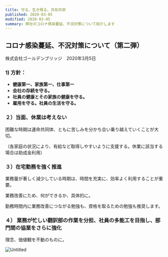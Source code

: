 ```yaml
---
title: 守る、生き残る、共存共栄
published: 2020-03-05
modified: 2020-03-05
summary: 弊社のコロナ感染蔓延、不況対策について紹介します
---
```


## コロナ感染蔓延、不況対策について（第二弾）
株式会社ゴールデンブリッジ　2020年3月5日

### 1) 方針：
- **健康第一、家族第一、仕事第一**
- **会社の存続を守る。**
- **社員の健康とその家族の健康を守る。**
- **雇用を守る。社員の生活を守る。**

### ２）当面、休業は考えない

困難な時期は運命共同体、ともに苦しみを分かち合い乗り越えていくことが大切。

（各家庭の状況により、有給など取得しやすいように支援する。休業に該当する場合は助成金利用）

### ３）在宅勤務を強く推進

業務量が著しく減少している時期は、時間を充実に、効率よく利用することが重要。

業務改善にため、何ができるか、具体的に。

勤務時間内に業務改善につながる勉強も、資格を取るための勉強も推奨します。

### ４） 業務が忙しい翻訳部の作業を分担、社員の多能工を目指し、部門間の協業をさらに強化

理念、価値観を不動のものに。

![Untitled](/pict/posts/2020/0305/0.png)
